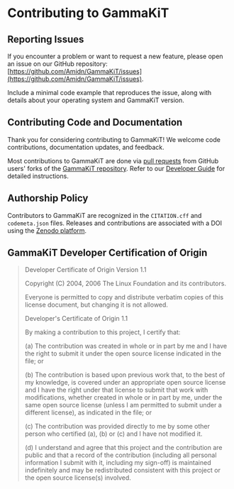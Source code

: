 Contributing to GammaKiT
========================

Reporting Issues
----------------
If you encounter a problem or want to request a new feature, please open an issue on our GitHub repository:
[https://github.com/Amidn/GammaKiT/issues](https://github.com/Amidn/GammaKiT/issues).

Include a minimal code example that reproduces the issue, along with details about your operating system and GammaKiT version.

Contributing Code and Documentation
-----------------------------------
Thank you for considering contributing to GammaKiT! We welcome code contributions, documentation updates, and feedback.

Most contributions to GammaKiT are done via [pull requests](https://help.github.com/en/github/collaborating-with-issues-and-pull-requests/about-pull-requests)
from GitHub users' forks of the [GammaKiT repository](https://github.com/Amidn/GammaKiT). Refer to our
[Developer Guide](https://github.com/Amidn/GammaKiT/wiki/Developer-Guide) for detailed instructions.

Authorship Policy
-----------------
Contributors to GammaKiT are recognized in the `CITATION.cff` and `codemeta.json` files. Releases and contributions are associated with a DOI using the [Zenodo platform](https://zenodo.org/).

GammaKiT Developer Certification of Origin
-------------------------------------------
> Developer Certificate of Origin
> Version 1.1
> 
> Copyright (C) 2004, 2006 The Linux Foundation and its contributors.
> 
> Everyone is permitted to copy and distribute verbatim copies of this
> license document, but changing it is not allowed.
> 
> Developer's Certificate of Origin 1.1
> 
> By making a contribution to this project, I certify that:
> 
> (a) The contribution was created in whole or in part by me and I
>     have the right to submit it under the open source license
>     indicated in the file; or
> 
> (b) The contribution is based upon previous work that, to the best
>     of my knowledge, is covered under an appropriate open source
>     license and I have the right under that license to submit that
>     work with modifications, whether created in whole or in part
>     by me, under the same open source license (unless I am
>     permitted to submit under a different license), as indicated
>     in the file; or
> 
> (c) The contribution was provided directly to me by some other
>     person who certified (a), (b) or (c) and I have not modified
>     it.
> 
> (d) I understand and agree that this project and the contribution
>     are public and that a record of the contribution (including all
>     personal information I submit with it, including my sign-off) is
>     maintained indefinitely and may be redistributed consistent with
>     this project or the open source license(s) involved.